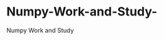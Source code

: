   # Numpy-Work-and-Study-
Numpy Work and Study 
                
                
              
                                  
                  
                                                         
                                                                                                               
                    
                                            
                       
               
             
                                        
                                      
                                                                                                              
                              
                                                              
                           
